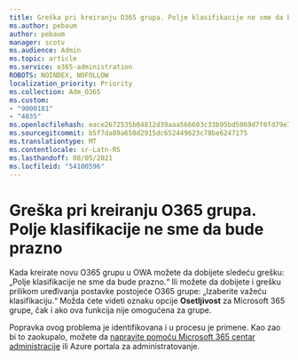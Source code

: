 ```yaml
---
title: Greška pri kreiranju O365 grupa. Polje klasifikacije ne sme da bude prazno
ms.author: pebaum
author: pebaum
manager: scotv
ms.audience: Admin
ms.topic: article
ms.service: o365-administration
ROBOTS: NOINDEX, NOFOLLOW
localization_priority: Priority
ms.collection: Adm_O365
ms.custom:
- "9000181"
- "4835"
ms.openlocfilehash: eace2672535b04812d39aaa566603c33b95bd5069d7f0fd79e76990efd42c43d
ms.sourcegitcommit: b5f7da89a650d2915dc652449623c78be6247175
ms.translationtype: MT
ms.contentlocale: sr-Latn-RS
ms.lasthandoff: 08/05/2021
ms.locfileid: "54100596"
---
```

# <a name="error-creating-o365-groups-the-classification-field-cant-be-empty"></a>Greška pri kreiranju O365 grupa. Polje klasifikacije ne sme da bude prazno

Kada kreirate novu O365 grupu u OWA možete da dobijete sledeću grešku: „Polje klasifikacije ne sme da bude prazno.“  Ili možete da dobijete i grešku prilikom uređivanja postavke postojeće O365 grupe: „Izaberite važeću klasifikaciju.“   Možda ćete videti oznaku opcije **Osetljivost** za Microsoft 365 grupe, čak i ako ova funkcija nije omogućena za grupe.

Popravka ovog problema je identifikovana i u procesu je primene.  Kao zao bi to zaokupalo, možete da [napravite pomoću Microsoft 365 centar administracije](https://docs.microsoft.com/microsoft-365/admin/create-groups/create-groups?view=o365-worldwide) ili Azure portala za administratovanje.
